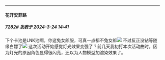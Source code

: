 ﻿
*****

####  花开安菲路  
##### 7282#       发表于 2024-3-24 14:41

下个卡池是LNK池啊，你这兔女郎服，可真一点都不兔女郎<img src="https://static.saraba1st.com/image/smiley/face2017/068.png" referrerpolicy="no-referrer">
不过反正没钻等随缘白嫖了<img src="https://static.saraba1st.com/image/smiley/face2017/009.gif" referrerpolicy="no-referrer">
这次活动开始感觉灯光效果变强了？前几天我初打本次活动曲时，因为灯光的原因角色显得很闪亮，还以为人物模型加渲染效果了。

